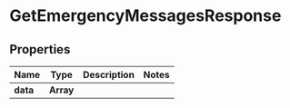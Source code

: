 # GetEmergencyMessagesResponse

## Properties

| Name     | Type      | Description | Notes |
| -------- | --------- | ----------- | ----- |
| **data** | **Array** |             |
